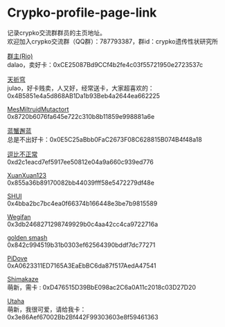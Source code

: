 # Crypko-profile-page-link
记录crypko交流群群员的主页地址。  
欢迎加入crypko交流群（QQ群）：787793387，群id：crypko遗传性状研究所

[群主(Rio)](https://crypko.ai/#/profile/0xCE25087Bd9CCf4b2fe4c03f55721950e2723537c)  
dalao，卖好卡：0xCE25087Bd9CCf4b2fe4c03f55721950e2723537c

[天祈穹](https://crypko.ai/#/profile/0x4B5851e4a5d868AB1Da1b93Beb4a2644ea662225)  
julao，好卡贱卖，人又好，经常送卡，大家超喜欢的：0x4B5851e4a5d868AB1Da1b93Beb4a2644ea662225

[MesMiltruidMutactort](https://crypko.ai/#/profile/0x8720b6076fa645e722c310b8b11859e998881a6e)  
0x8720b6076fa645e722c310b8b11859e998881a6e

[蓝蟹邂蓝](https://crypko.ai/#/profile/0x0E5C25aBbb0FaC2673F08C628815B074B4f48a18)  
总是不出好卡：0x0E5C25aBbb0FaC2673F08C628815B074B4f48a18

[逗比不正常](https://crypko.ai/#/profile/0xd2c1eacd7ef5917ee50812e04a9a660c939ed776)  
0xd2c1eacd7ef5917ee50812e04a9a660c939ed776

[XuanXuan123](https://crypko.ai/#/profile/0x855a36b89170082bb44039fff58e5472279df48e)  
0x855a36b89170082bb44039fff58e5472279df48e

[SHUI](https://crypko.ai/#/profile/0x4bba2bc7bc4ea0f66374b166448e3be7b9815589)  
0x4bba2bc7bc4ea0f66374b166448e3be7b9815589

[Wegifan](https://crypko.ai/#/profile/0x3db2468271298749929b0c4aa42cc4ca9722716a)  
0x3db2468271298749929b0c4aa42cc4ca9722716a

[golden smash](https://crypko.ai/#/profile/0x842c994519b31b0303ef62564390bddf7dc77271)  
0x842c994519b31b0303ef62564390bddf7dc77271

[PiDove](https://crypko.ai/#/profile/0xA0623311ED7165A3EaEbBC6da87f517AedA47541)  
0xA0623311ED7165A3EaEbBC6da87f517AedA47541

[Shimakaze](https://crypko.ai/#/profile/0xD476515D39BbE098ac2C6a0A11c2018c03D27D20)  
萌新，需卡 : 0xD476515D39BbE098ac2C6a0A11c2018c03D27D20

[Utaha](https://crypko.ai/#/profile/0x3e86Aef67002Bb2Bf442F99303603e8f59461363)  
萌新，我很可爱，请给我卡：0x3e86Aef67002Bb2Bf442F99303603e8f59461363
